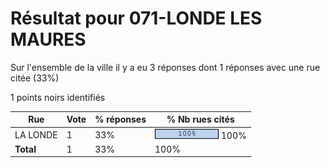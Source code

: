 # Résultat pour 071-LONDE LES MAURES

Sur l'ensemble de la ville il y a eu 3 réponses dont 1 réponses avec une rue citée (33%)

1 points noirs identifiés

| Rue | Vote | % réponses | % Nb rues cités|
|-----|------|------------|----------------|
| LA LONDE | 1 | 33% | <img src="../../img/bar_100.gif" />&nbsp;100%|
| **Total** | 1 | 33% | 100%|
